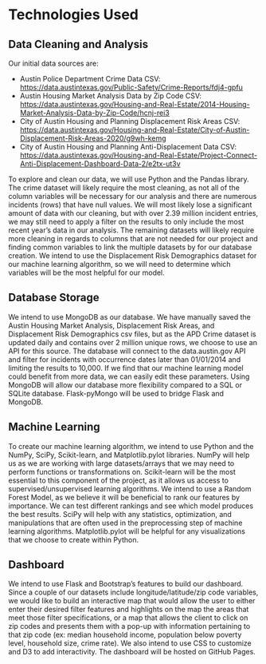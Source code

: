# Technologies Used
## Data Cleaning and Analysis
Our initial data sources are:
- Austin Police Department Crime Data CSV: https://data.austintexas.gov/Public-Safety/Crime-Reports/fdj4-gpfu
- Austin Housing Market Analysis Data by Zip Code CSV: https://data.austintexas.gov/Housing-and-Real-Estate/2014-Housing-Market-Analysis-Data-by-Zip-Code/hcnj-rei3
- City of Austin Housing and Planning Displacement Risk Areas CSV: https://data.austintexas.gov/Housing-and-Real-Estate/City-of-Austin-Displacement-Risk-Areas-2020/g9wh-kemg
- City of Austin Housing and Planning Anti-Displacement Data CSV: https://data.austintexas.gov/Housing-and-Real-Estate/Project-Connect-Anti-Displacement-Dashboard-Data-2/e2tx-ut3v

To explore and clean our data, we will use Python and the Pandas library. The crime dataset will likely require the most cleaning, as not all of the column variables will be necessary for our analysis and there are numerous incidents (rows) that have null values. We will most likely lose a significant amount of data with our cleaning, but with over 2.39 million incident entries, we may still need to apply a filter on the results to only include the most recent year’s data in our analysis. The remaining datasets will likely require more cleaning in regards to columns that are not needed for our project and finding common variables to link the multiple datasets by for our database creation. We intend to use the Displacement Risk Demographics dataset for our machine learning algorithm, so we will need to determine which variables will be the most helpful for our model. 

## Database Storage
We intend to use MongoDB as our database. We have manually saved the Austin Housing Market Analysis, Displacement Risk Areas, and Displacement Risk Demographics csv files, but as the APD Crime dataset is updated daily and contains over 2 million unique rows, we choose to use an API for this source. The database will connect to the data.austin.gov API and filter for incidents with occurrence dates later than 01/01/2014 and limiting the results to 10,000. If we find that our machine learning model could benefit from more data, we can easily edit these parameters. Using MongoDB will allow our database more flexibility compared to a SQL or SQLite database. Flask-pyMongo will be used to bridge Flask and MongoDB.

## Machine Learning
To create our machine learning algorithm, we intend to use Python and the NumPy, SciPy, Scikit-learn, and Matplotlib.pylot libraries. NumPy will help us as we are working with large datasets/arrays that we may need to perform functions or transformations on. Scikit-learn will be the most essential to this component of the project, as it allows us access to supervised/unsupervised learning algorithms. We intend to use a Random Forest Model, as we believe it will be beneficial to rank our features by importance. We can test different rankings and see which model produces the best results. SciPy will help with any statistics, optimization, and manipulations that are often used in the preprocessing step of machine learning algorithms. Matplotlib.pylot will be helpful for any visualizations that we choose to create within Python. 

## Dashboard
We intend to use Flask and Bootstrap’s features to build our dashboard. Since a couple of our datasets include longitude/latitude/zip code variables, we would like to build an interactive map that would allow the user to either enter their desired filter features and highlights on the map the areas that meet those filter specifications, or a map that allows the client to click on zip codes and presents them with a pop-up with information pertaining to that zip code (ex: median household income, population below poverty level, household size, crime rate).  We also intend to use CSS to customize and D3 to add interactivity. The dashboard will be hosted on GitHub Pages.
